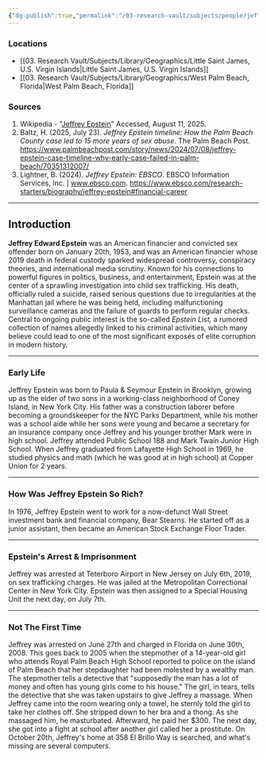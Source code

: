 ```yaml
---
{"dg-publish":true,"permalink":"/03-research-vault/subjects/people/jeffrey-epstein/jeffrey-epstein/","tags":["epstein","research"],"created":"2025-07-08T15:33:23.795-04:00","updated":"2025-08-11T10:08:32.350-04:00"}
---
```


### Locations
- [[03. Research Vault/Subjects/Library/Geographics/Little Saint James, U.S. Virgin Islands\|Little Saint James, U.S. Virgin Islands]]
- [[03. Research Vault/Subjects/Library/Geographics/West Palm Beach, Florida\|West Palm Beach, Florida]]
### Sources
1. Wikipedia - "[Jeffrey Epstein](https://en.wikipedia.org/wiki/Jeffrey_Epstein)" Accessed, August 11, 2025.
2. Baltz, H. (2025, July 23). _Jeffrey Epstein timeline: How the Palm Beach County case led to 15 more years of sex abuse_. The Palm Beach Post. https://www.palmbeachpost.com/story/news/2024/07/08/jeffrey-epstein-case-timeline-why-early-case-failed-in-palm-beach/70351312007/
3. Lightner, B. (2024). _Jeffrey Epstein: EBSCO_. EBSCO Information Services, Inc. | www.ebsco.com. https://www.ebsco.com/research-starters/biography/jeffrey-epstein#financial-career

--- 
## Introduction
**Jeffrey Edward Epstein** was an American financier and convicted sex offender born on January 20th, 1953, and was an American financier whose 2019 death in federal custody sparked widespread controversy, conspiracy theories, and international media scrutiny. Known for his connections to powerful figures in politics, business, and entertainment, Epstein was at the center of a sprawling investigation into child sex trafficking. His death, officially ruled a suicide, raised serious questions due to irregularities at the Manhattan jail where he was being held, including malfunctioning surveillance cameras and the failure of guards to perform regular checks. Central to ongoing public interest is the so-called _Epstein List,_ a rumored collection of names allegedly linked to his criminal activities, which many believe could lead to one of the most significant exposés of elite corruption in modern history.

---
### Early Life
Jeffrey Epstein was born to Paula & Seymour Epstein in Brooklyn, growing up as the elder of two sons in a working-class neighborhood of Coney Island, in New York City. His father was a construction laborer before becoming a groundskeeper for the NYC Parks Department, while his mother was a school aide while her sons were young and became a secretary for an insurance company once Jeffrey and his younger brother Mark were in high school. Jeffrey attended Public School 188 and Mark Twain Junior High School. When Jeffrey graduated from Lafayette High School in 1969, he studied physics and math (which he was good at in high school) at Copper Union for 2 years. 

---

### How Was Jeffrey Epstein So Rich?
In 1976, Jeffrey Epstein went to work for a now-defunct Wall Street investment bank and financial company, Bear Stearns. He started off as a junior assistant, then became an American Stock Exchange Floor Trader.

---
### Epstein's Arrest & Imprisonment
Jeffrey was arrested at Teterboro Airport in New Jersey on July 6th, 2019, on sex trafficking charges. He was jailed at the Metropolitan Correctional Center in New York City. Epstein was then assigned to a Special Housing Unit the next day, on July 7th.

---
### Not The First Time
Jeffrey was arrested on June 27th and charged in Florida on June 30th, 2008. This goes back to 2005 when the stepmother of a 14-year-old girl who attends Royal Palm Beach High School reported to police on the island of Palm Beach that her stepdaughter had been molested by a wealthy man. The stepmother tells a detective that "supposedly the man has a lot of money and often has young girls come to his house." The girl, in tears, tells the detective that she was taken upstairs to give Jeffrey a massage. When Jeffrey came into the room wearing only a towel, he sternly told the girl to take her clothes off. She stripped down to her bra and a thong. As she massaged him, he masturbated. Afterward, he paid her $300. The next day, she got into a fight at school after another girl called her a prostitute. On October 20th, Jeffrey's home at 358 El Brillo Way is searched, and what's missing are several computers. 